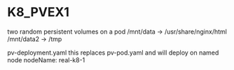 # K8_PVEX1

two random persistent volumes on a pod
/mnt/data -> /usr/share/nginx/html
/mnt/data2 -> /tmp

pv-deployment.yaml
this replaces pv-pod.yaml
and will deploy on named node
      nodeName: real-k8-1


